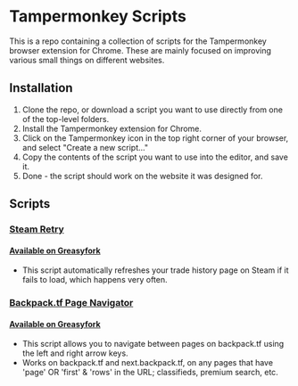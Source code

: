 # Tampermonkey Scripts

This is a repo containing a collection of scripts for the Tampermonkey browser extension for Chrome.
These are mainly focused on improving various small things on different websites.

## Installation

1. Clone the repo, or download a script you want to use directly from one of the top-level folders.
2. Install the Tampermonkey extension for Chrome.
3. Click on the Tampermonkey icon in the top right corner of your browser, and select "Create a new script..."
4. Copy the contents of the script you want to use into the editor, and save it.
5. Done - the script should work on the website it was designed for.

## Scripts

### [Steam Retry](https://github.com/Matt-RJ/tampermonkey-scripts/tree/master/steam-retry/index.js)

#### [Available on Greasyfork](https://greasyfork.org/en/scripts/474705-steam-retry)

* This script automatically refreshes your trade history page on Steam if it fails to load, which happens very often.

### [Backpack.tf Page Navigator](https://github.com/Matt-RJ/tampermonkey-scripts/tree/master/backpack-tf-page-navigator/index.js)

#### [Available on Greasyfork](https://greasyfork.org/en/scripts/386858-backpack-tf-keyboard-navigator)

* This script allows you to navigate between pages on backpack.tf using the left and right arrow keys.
* Works on backpack.tf and next.backpack.tf, on any pages that have 'page' OR 'first' & 'rows' in the URL; classifieds, premium search, etc.

